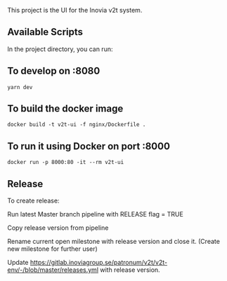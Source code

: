 This project is the UI for the Inovia v2t system.

## Available Scripts

In the project directory, you can run:

## To develop on :8080
`yarn dev`

## To build the docker image
`docker build -t v2t-ui -f nginx/Dockerfile .`

## To run it using Docker on port :8000
`docker run -p 8000:80 -it --rm v2t-ui`

## Release
To create release:


Run latest Master branch pipeline with RELEASE flag = TRUE


Copy release version from pipeline


Rename current open milestone with release version and close it. (Create new milestone for further user)


Update https://gitlab.inoviagroup.se/patronum/v2t/v2t-env/-/blob/master/releases.yml with release version.
